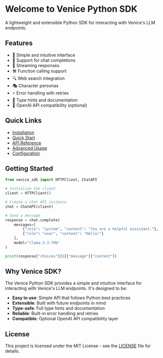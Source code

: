 # Welcome to Venice Python SDK

A lightweight and extensible Python SDK for interacting with Venice's LLM endpoints.

## Features

- 🚀 Simple and intuitive interface
- 💬 Support for chat completions
- 🌊 Streaming responses
- 🛠️ Function calling support
- 🔍 Web search integration
- 🎭 Character personas
- ⚡ Error handling with retries
- 📝 Type hints and documentation
- 🔄 OpenAI API compatibility (optional)

## Quick Links

- [Installation](installation.md)
- [Quick Start](quickstart.md)
- [API Reference](api/client.md)
- [Advanced Usage](advanced/streaming.md)
- [Configuration](configuration.md)

## Getting Started

```python
from venice_sdk import HTTPClient, ChatAPI

# Initialize the client
client = HTTPClient()

# Create a chat API instance
chat = ChatAPI(client)

# Send a message
response = chat.complete(
    messages=[
        {"role": "system", "content": "You are a helpful assistant."},
        {"role": "user", "content": "Hello!"}
    ],
    model="llama-3.3-70b"
)

print(response["choices"][0]["message"]["content"]) 
```

## Why Venice SDK?

The Venice Python SDK provides a simple and intuitive interface for interacting with Venice's LLM endpoints. It's designed to be:

- **Easy to use**: Simple API that follows Python best practices
- **Extensible**: Built with future endpoints in mind
- **Type-safe**: Full type hints and documentation
- **Reliable**: Built-in error handling and retries
- **Compatible**: Optional OpenAI API compatibility layer

## License

This project is licensed under the MIT License - see the [LICENSE](https://github.com/yourusername/venice-sdk/blob/main/LICENSE) file for details. 